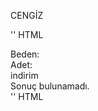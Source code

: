 CENGİZ

'' HTML
<div rel="lbfBeden" data-type="append"></div>
<div class="ems-multi-languages ems-none">
    <div data-target="[rel='lbfBeden']" data-type="append">Beden: </div>
    <div data-target="[rel='lbfAdet']">Adet: </div>
    <div data-target="[rel='lbfIndirim']">indirim</div>
    <div data-target="[rel='lbfSonuc0']">Sonuç bulunamadı.</div>
</div>
'' HTML
